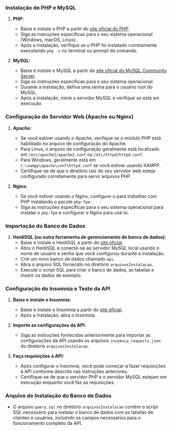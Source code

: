### Instalação do PHP e MySQL

1. **PHP:**
   - Baixe e instale o PHP a partir do [site oficial do PHP](https://www.php.net/downloads).
   - Siga as instruções específicas para o seu sistema operacional (Windows, macOS, Linux).
   - Após a instalação, verifique se o PHP foi instalado corretamente executando `php -v` no terminal ou prompt de comando.

2. **MySQL:**
   - Baixe e instale o MySQL a partir do [site oficial do MySQL Community Server](https://dev.mysql.com/downloads/mysql/).
   - Siga as instruções específicas para o seu sistema operacional.
   - Durante a instalação, defina uma senha para o usuário root do MySQL.
   - Após a instalação, inicie o servidor MySQL e verifique se está em execução.

### Configuração do Servidor Web (Apache ou Nginx)

1. **Apache:**
   - Se você estiver usando o Apache, verifique se o módulo PHP está habilitado no arquivo de configuração do Apache.
   - Para Linux, o arquivo de configuração geralmente está localizado em `/etc/apache2/apache2.conf` ou `/etc/httpd/httpd.conf`.
   - Para Windows, geralmente está em `C:\xampp\apache\conf\httpd.conf` se você estiver usando XAMPP.
   - Certifique-se de que o diretório raiz do seu servidor web esteja configurado corretamente para servir arquivos PHP.

2. **Nginx:**
   - Se você estiver usando o Nginx, configure-o para trabalhar com PHP instalando o pacote `php-fpm`.
   - Siga as instruções específicas para o seu sistema operacional para instalar o `php-fpm` e configurar o Nginx para usá-lo.

### Importação do Banco de Dados

1. **HeidiSQL (ou outra ferramenta de gerenciamento de banco de dados):**
   - Baixe e instale o HeidiSQL a partir do [site oficial](https://www.heidisql.com/download.php).
   - Abra o HeidiSQL e conecte-se ao servidor MySQL local usando o nome de usuário e senha que você configurou durante a instalação.
   - Crie um novo banco de dados chamado `api`.
   - Abra o arquivo SQL fornecido no diretório `arquivosInstalacao`.
   - Execute o script SQL para criar o banco de dados, as tabelas e inserir os dados de exemplo.

### Configuração do Insomnia e Teste da API

1. **Baixe e instale o Insomnia:**
   - Baixe e instale o Insomnia a partir do [site oficial](https://insomnia.rest/download).
   - Após a instalação, abra o Insomnia.

2. **Importe as configurações da API:**
   - Siga as instruções fornecidas anteriormente para importar as configurações da API usando os arquivos `insomnia_requests.json` do diretório `arquivosInstalacao`.

3. **Faça requisições à API:**
   - Após configurar o Insomnia, você pode começar a fazer requisições à API conforme descrito nas instruções anteriores.
   - Certifique-se de que o servidor PHP e o servidor MySQL estejam em execução enquanto você faz as requisições.

### Arquivo de Instalação do Banco de Dados

- O arquivo `query.sql` no diretório `arquivosInstalacao` contém o script SQL necessário para instalar o banco de dados com as tabelas de clientes e usuários, incluindo os campos necessários para o funcionamento completo da API.
